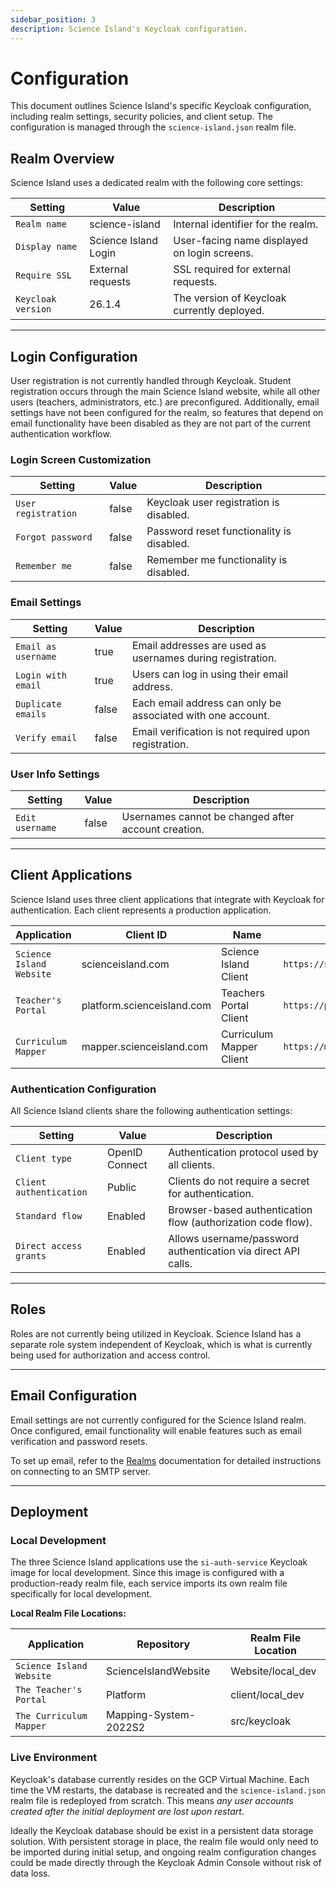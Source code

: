 ```yaml
---
sidebar_position: 3
description: Science Island's Keycloak configuration.
---
```


# Configuration

This document outlines Science Island's specific Keycloak configuration, including realm settings, security policies, and client setup. The configuration is managed through the `science-island.json` realm file.

## Realm Overview

Science Island uses a dedicated realm with the following core settings:

| Setting            | Value                | Description                                  |
| ------------------ | -------------------- | -------------------------------------------- |
| `Realm name`       | science-island       | Internal identifier for the realm.           |
| `Display name`     | Science Island Login | User-facing name displayed on login screens. |
| `Require SSL`      | External requests    | SSL required for external requests.          |
| `Keycloak version` | 26.1.4               | The version of Keycloak currently deployed.  |

---

## Login Configuration

User registration is not currently handled through Keycloak. Student registration occurs through the main Science Island website, while all other users (teachers, administrators, etc.) are preconfigured. Additionally, email settings have not been configured for the realm, so features that depend on email functionality have been disabled as they are not part of the current authentication workflow.

### Login Screen Customization

| Setting             | Value | Description                               |
| ------------------- | ----- | ----------------------------------------- |
| `User registration` | false | Keycloak user registration is disabled.   |
| `Forgot password`   | false | Password reset functionality is disabled. |
| `Remember me`       | false | Remember me functionality is disabled.    |

### Email Settings

| Setting             | Value | Description                                                 |
| ------------------- | ----- | ----------------------------------------------------------- |
| `Email as username` | true  | Email addresses are used as usernames during registration.  |
| `Login with email`  | true  | Users can log in using their email address.                 |
| `Duplicate emails`  | false | Each email address can only be associated with one account. |
| `Verify email`      | false | Email verification is not required upon registration.       |

### User Info Settings

| Setting         | Value | Description                                         |
| --------------- | ----- | --------------------------------------------------- |
| `Edit username` | false | Usernames cannot be changed after account creation. |

---

## Client Applications

Science Island uses three client applications that integrate with Keycloak for authentication. Each client represents a production application.

| Application              | Client ID                  | Name                     | Web origins                          | Valid redirect URIs                    |
| ------------------------ | -------------------------- | ------------------------ | ------------------------------------ | -------------------------------------- |
| `Science Island Website` | scienceisland.com          | Science Island Client    | `https://scienceisland.com`          | `https://scienceisland.com/*`          |
| `Teacher's Portal`       | platform.scienceisland.com | Teachers Portal Client   | `https://platform.scienceisland.com` | `https://platform.scienceisland.com/*` |
| `Curriculum Mapper`      | mapper.scienceisland.com   | Curriculum Mapper Client | `https://mapper.scienceisland.com`   | `https://mapper.scienceisland.com/*`   |

### Authentication Configuration

All Science Island clients share the following authentication settings:

| Setting                 | Value          | Description                                                   |
| ----------------------- | -------------- | ------------------------------------------------------------- |
| `Client type`           | OpenID Connect | Authentication protocol used by all clients.                  |
| `Client authentication` | Public         | Clients do not require a secret for authentication.           |
| `Standard flow`         | Enabled        | Browser-based authentication flow (authorization code flow).  |
| `Direct access grants`  | Enabled        | Allows username/password authentication via direct API calls. |

---

## Roles

Roles are not currently being utilized in Keycloak. Science Island has a separate role system independent of Keycloak, which is what is currently being used for authorization and access control.

---

## Email Configuration

Email settings are not currently configured for the Science Island realm. Once configured, email functionality will enable features such as email verification and password resets.

To set up email, refer to the [Realms](02-keycloak-admin-console/01-realms.md#email) documentation for detailed instructions on connecting to an SMTP server.

---

## Deployment

### Local Development

The three Science Island applications use the `si-auth-service` Keycloak image for local development. Since this image is configured with a production-ready realm file, each service imports its own realm file specifically for local development.

**Local Realm File Locations:**

| Application              | Repository            | Realm File Location |
| ------------------------ | --------------------- | ------------------- |
| `Science Island Website` | ScienceIslandWebsite  | Website/local_dev   |
| `The Teacher's Portal`   | Platform              | client/local_dev    |
| `The Curriculum Mapper`  | Mapping-System-2022S2 | src/keycloak        |

### Live Environment

Keycloak's database currently resides on the GCP Virtual Machine. Each time the VM restarts, the database is recreated and the `science-island.json` realm file is redeployed from scratch. This means *any user accounts created after the initial deployment are lost upon restart*.

Ideally the Keycloak database should be exist in a persistent data storage solution. With persistent storage in place, the realm file would only need to be imported during initial setup, and ongoing realm configuration changes could be made directly through the Keycloak Admin Console without risk of data loss.
